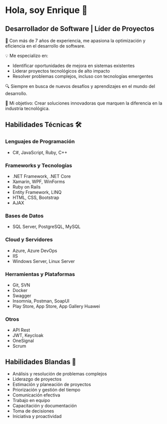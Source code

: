 # Hola, soy Enrique 👋
## Desarrollador de Software | Líder de Proyectos

🚀 Con más de 7 años de experiencia, me apasiona la optimización y eficiencia en el desarrollo de software.

💡 Me especializo en:
- Identificar oportunidades de mejora en sistemas existentes
- Liderar proyectos tecnológicos de alto impacto
- Resolver problemas complejos, incluso con tecnologías emergentes

🔍 Siempre en busca de nuevos desafíos y aprendizajes en el mundo del desarrollo.

🌟 Mi objetivo: Crear soluciones innovadoras que marquen la diferencia en la industria tecnológica.

## Habilidades Técnicas 🛠️

### Lenguajes de Programación
- C#, JavaScript, Ruby, C++

### Frameworks y Tecnologías
- .NET Framework, .NET Core
- Xamarin, WPF, WinForms
- Ruby on Rails
- Entity Framework, LINQ
- HTML, CSS, Bootstrap
- AJAX

### Bases de Datos
- SQL Server, PostgreSQL, MySQL

### Cloud y Servidores
- Azure, Azure DevOps
- IIS
- Windows Server, Linux Server

### Herramientas y Plataformas
- Git, SVN
- Docker
- Swagger
- Insomnia, Postman, SoapUI
- Play Store, App Store, App Gallery Huawei

### Otros
- API Rest
- JWT, Keycloak
- OneSignal
- Scrum

## Habilidades Blandas 🤝
- Análisis y resolución de problemas complejos
- Liderazgo de proyectos
- Estimación y planeación de proyectos
- Priorización y gestión del tiempo
- Comunicación efectiva
- Trabajo en equipo
- Capacitación y documentación
- Toma de decisiones
- Iniciativa y proactividad
